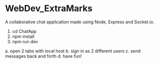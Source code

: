 # WebDev_ExtraMarks
A collaborative chat application made using Node, Express and Socket.io.

1. cd ChatApp
2. npm install
3. npm run dev
    
a. open 2 tabs with local host
b. sign in as 2 different users
c. send messages back and forth
d. have fun!
